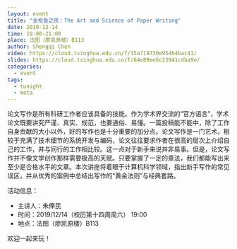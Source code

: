 ```yaml
---
layout: event
title: "金枪鱼之夜：The Art and Science of Paper Writing"
date: 2019-12-14
time: 19:00-21:00
place: 法图（廖凯原楼）B113
author: Shengqi Chen
video: https://cloud.tsinghua.edu.cn/f/15a719730e95464bac41/
slides: https://cloud.tsinghua.edu.cn/f/64e89ee6c23941cdba9e/
categories:
  - event
tags:
  - tunight
  - meta
---
```


论文写作是所有科研工作者应该具备的技能。作为学术界交流的“官方语言”，学术论文既要讲究严谨、真实、规范，也要通俗、易懂。一篇投稿能不能中，除了工作自身贡献的大小以外，好的写作也是十分重要的加分点。论文写作是一门艺术，相较于充满了技术细节的系统开发与编码，论文往往要求作者在很高的层次上介绍自己的工作，并与同行的工作相比较。这一点对于新手来说并非易事。但是，论文写作并不像文学创作那样需要极高的天赋。只要掌握了一定的章法，我们都能写出来至少是合格水平的文章。本次讲座将着眼于计算机科学领域，指出新手写作的常见误区，并从优秀的案例中总结出写作的“黄金法则”与经典套路。

<!--more-->

活动信息：

* 主讲人：朱俸民
* 时间：2019/12/14（校历第十四周周六） 19:00
* 地点：法图（廖凯原楼）B113

欢迎一起来玩！
